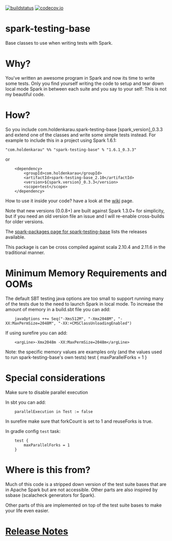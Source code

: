 [![buildstatus](https://travis-ci.org/holdenk/spark-testing-base.svg?branch=master)](https://travis-ci.org/holdenk/spark-testing-base)
[![codecov.io](http://codecov.io/github/holdenk/spark-testing-base/coverage.svg?branch=master)](http://codecov.io/github/holdenk/spark-testing-base?branch=master)
# spark-testing-base
Base classes to use when writing tests with Spark.
# Why?

You've written an awesome program in Spark and now its time to write some tests. Only you find yourself
writing the code to setup and tear down local mode Spark in between each suite and you say to your self:
This is not my beautiful code.

# How?

So you include com.holdenkarau.spark-testing-base [spark_version]_0.3.3 and extend one
of the classes and write some simple tests instead.
For example to include this in a project using Spark 1.6.1:

    "com.holdenkarau" %% "spark-testing-base" % "1.6.1_0.3.3"

or

        <dependency>
            <groupId>com.holdenkarau</groupId>
            <artifactId>spark-testing-base_2.10</artifactId>
            <version>${spark.version}_0.3.3</version>
            <scope>test</scope>
        </dependency>

How to use it inside your code? have a look at the [wiki](https://github.com/holdenk/spark-testing-base/wiki) page.

Note that new versions (0.0.8+) are built against Spark 1.3.0+ for simplicity, but if you need an old version file an issue and I will re-enable cross-builds for older versions.

The [spark-packages page for spark-testing-base](http://spark-packages.org/package/holdenk/spark-testing-base) lists the releases available.

This package is can be cross compiled against scala 2.10.4 and 2.11.6 in the traditional manner.

# Minimum Memory Requirements and OOMs

The default SBT testing java options are too small to support running many of the tests due to the need to launch Spark in local mode. To increase the amount of memory in a build.sbt file you can add:

        javaOptions ++= Seq("-Xms512M", "-Xmx2048M", "-XX:MaxPermSize=2048M", "-XX:+CMSClassUnloadingEnabled")

If using surefire you can add:

        <argLine>-Xmx2048m -XX:MaxPermSize=2048m</argLine>

Note: the specific memory values are examples only (and the values used to run spark-testing-base's own tests)
        test {
            maxParallelForks = 1
        }
        
# Special considerations

Make sure to disable parallel execution

In sbt you can add:

        parallelExecution in Test := false

In surefire make sure that forkCount is set to 1 and reuseForks is true.

In gradle config `test`  task:

        test {
            maxParallelForks = 1
        }

# Where is this from?
Much of this code is a stripped down version of the test suite bases that are in Apache Spark but are not accessible. Other parts are also inspired by ssbase (scalacheck generators for Spark).

Other parts of this are implemented on top of the test suite bases to make your life even easier.

# [Release Notes](RELEASE_NOTES.md)
